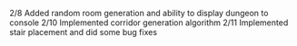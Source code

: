 2/8 Added random room generation and ability to display dungeon to console
2/10 Implemented corridor generation algorithm
2/11 Implemented stair placement and did some bug fixes
